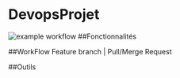 # DevopsProjet
![example workflow](https://github.com/github/docs/actions/workflows/main.yml/badge.svg)
##Fonctionnalités

##WorkFlow 
Feature branch | Pull/Merge Request

##Outils
